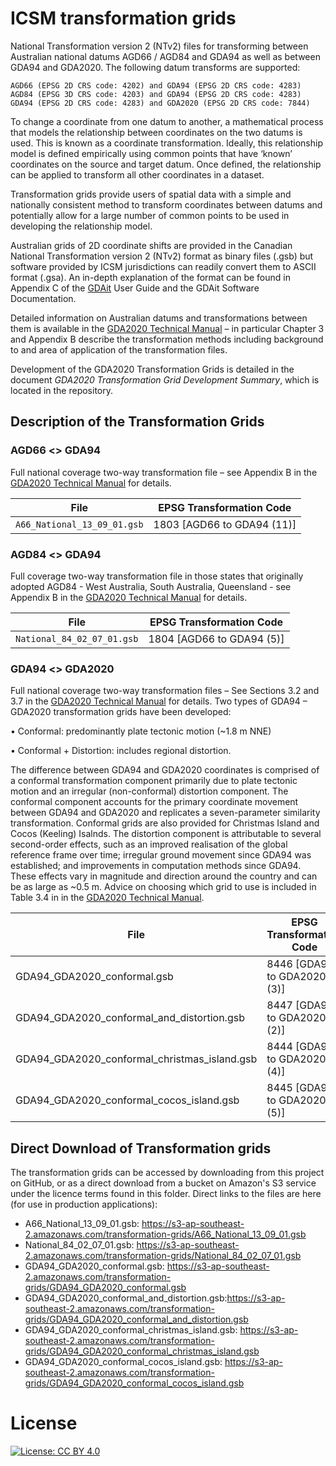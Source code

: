 # ICSM transformation grids

National Transformation version 2 (NTv2) files for transforming between Australian national datums AGD66 / AGD84 and GDA94 as well as between GDA94 and GDA2020. The following datum transforms are supported:
	
	AGD66 (EPSG 2D CRS code: 4202) and GDA94 (EPSG 2D CRS code: 4283)
	AGD84 (EPSG 3D CRS code: 4203) and GDA94 (EPSG 2D CRS code: 4283)
	GDA94 (EPSG 2D CRS code: 4283) and GDA2020 (EPSG 2D CRS code: 7844)

To change a coordinate from one datum to another, a mathematical process that models the relationship between coordinates on the two datums is used. This is known as a coordinate transformation. Ideally, this relationship model is defined empirically using common points that have ‘known’ coordinates on the source and target datum. Once defined, the relationship can be applied to transform all other coordinates in a dataset.

Transformation grids provide users of spatial data with a simple and nationally consistent method to transform coordinates between datums and potentially allow for a large number of common points to be used in developing the relationship model.

Australian grids of 2D coordinate shifts are provided in the Canadian National Transformation version 2 (NTv2) format as binary files (.gsb) but software provided by ICSM jurisdictions can readily convert them to ASCII format (.gsa). An in-depth explanation of the format can be found in Appendix C of the [GDAit] User Guide and the GDAit Software Documentation.

Detailed information on Australian datums and transformations between them is available in the [GDA2020 Technical Manual] – in particular Chapter 3 and Appendix B describe the transformation methods including background to and area of application of the transformation files.

Development of the GDA2020 Transformation Grids is detailed in the document *GDA2020 Transformation Grid Development Summary*, which is located in the repository.

## Description of the Transformation Grids
### AGD66 <> GDA94

Full national coverage two-way transformation file – see Appendix B in the [GDA2020 Technical Manual] for details.

| File        | EPSG Transformation Code
|-|-
|`A66_National_13_09_01.gsb`|1803 [AGD66 to GDA94 (11)]
    
	
### AGD84 <> GDA94

Full coverage two-way transformation file in those states that originally adopted AGD84 - West Australia, South Australia, Queensland - see Appendix B in the [GDA2020 Technical Manual] for details.

| File        | EPSG Transformation Code
|-|-
|`National_84_02_07_01.gsb`|1804 [AGD66 to GDA94 (5)]
	

### GDA94 <> GDA2020
Full national coverage two-way transformation files – See Sections 3.2 and 3.7 in the [GDA2020 Technical Manual] for details.
Two types of GDA94 – GDA2020 transformation grids have been developed:

•	Conformal: predominantly plate tectonic motion (~1.8 m NNE)

•	Conformal + Distortion: includes regional distortion.

The difference between GDA94 and GDA2020 coordinates is comprised of a conformal transformation component primarily due to plate tectonic motion and an irregular (non-conformal) distortion component. The conformal component accounts for the primary coordinate movement between GDA94 and GDA2020 and replicates a seven-parameter similarity transformation. Conformal grids are also provided for Christmas Island and Cocos (Keeling) Isalnds.
The distortion component is attributable to several second-order effects, such as an improved realisation of the global reference frame over time; irregular ground movement since GDA94 was established; and improvements in computation methods since GDA94. These effects vary in magnitude and direction around the country and can be as large as ~0.5 m.
Advice on choosing which grid to use is included in Table 3.4 in in the [GDA2020 Technical Manual].

| File        | EPSG Transformation Code
|-|-
|GDA94_GDA2020_conformal.gsb|8446 [GDA94 to GDA2020 (3)]
|GDA94_GDA2020_conformal_and_distortion.gsb|8447 [GDA94 to GDA2020 (2)]
|GDA94_GDA2020_conformal_christmas_island.gsb|8444 [GDA94 to GDA2020 (4)]
|GDA94_GDA2020_conformal_cocos_island.gsb|8445 [GDA94 to GDA2020 (5)]



## Direct Download of Transformation grids
The transformation grids can be accessed by downloading from this project on GitHub, or as a direct download from a bucket on Amazon's S3 service under the licence terms found in this folder. Direct links to the files are here (for use in production applications):

 * A66_National_13_09_01.gsb: https://s3-ap-southeast-2.amazonaws.com/transformation-grids/A66_National_13_09_01.gsb
 * National_84_02_07_01.gsb: https://s3-ap-southeast-2.amazonaws.com/transformation-grids/National_84_02_07_01.gsb
 * GDA94_GDA2020_conformal.gsb: https://s3-ap-southeast-2.amazonaws.com/transformation-grids/GDA94_GDA2020_conformal.gsb
 * GDA94_GDA2020_conformal_and_distortion.gsb:https://s3-ap-southeast-2.amazonaws.com/transformation-grids/GDA94_GDA2020_conformal_and_distortion.gsb
 * GDA94_GDA2020_conformal_christmas_island.gsb: https://s3-ap-southeast-2.amazonaws.com/transformation-grids/GDA94_GDA2020_conformal_christmas_island.gsb
 * GDA94_GDA2020_conformal_cocos_island.gsb: https://s3-ap-southeast-2.amazonaws.com/transformation-grids/GDA94_GDA2020_conformal_cocos_island.gsb

# License
[![License: CC BY 4.0](https://img.shields.io/badge/License-CC%20BY%204.0-lightgrey.svg)](https://creativecommons.org/licenses/by/4.0/)

[GDA2020 Technical Manual]: http://www.icsm.gov.au/datum/gda2020-and-gda94-technical-manuals
[GDAit]: https://www.propertyandlandtitles.vic.gov.au/surveying/geodetic-survey/geocentric-datum-of-australia
